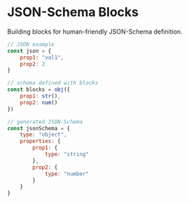 # JSON-Schema Blocks

Building blocks for human-friendly JSON-Schema definition.

```js
// JSON example
const json = {
    prop1: "val1",
    prop2: 2
}

// schema defined with blocks
const blocks = obj({
    prop1: str(),
    prop2: num()
})

// generated JSON-Schema
const jsonSchema = {
    type: "object",
    properties: {
        prop1: {
            type: "string"
        },
        prop2: {
            type: "number"
        }
    }
}
```
